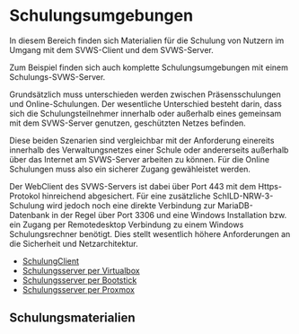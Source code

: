 # Schulungsumgebungen

In diesem Bereich finden sich Materialien für die Schulung von Nutzern im Umgang mit dem SVWS-Client und dem SVWS-Server.

Zum Beispiel finden sich auch komplette Schulungsumgebungen mit einem Schulungs-SVWS-Server.

Grundsätzlich muss unterschieden werden zwischen Präsensschulungen und Online-Schulungen. Der wesentliche Unterschied besteht darin, dass sich die Schulungsteilnehmer innerhalb oder außerhalb eines gemeinsam mit dem SVWS-Server genutzen, geschützten Netzes befinden.

Diese beiden Szenarien sind vergleichbar mit der Anforderung einereits innerhalb des Verwaltungsnetzes einer Schule oder andererseits außerhalb über das Internet am SVWS-Server arbeiten zu können. Für die Online Schulungen muss also ein sicherer Zugang gewähleistet werden.

Der WebClient des SVWS-Servers ist dabei über Port 443 mit dem Https-Protokol hinreichend abgesichert. Für eine zusätzliche SchILD-NRW-3-Schulung wird jedoch noch eine direkte Verbindung zur MariaDB-Datenbank in der Regel über Port 3306 und eine Windows Installation bzw. ein Zugang per Remotedesktop Verbindung zu einem Windows Schulungsrechner benötigt. Dies stellt wesentlich höhere Anforderungen an die Sicherheit und Netzarchitektur. 

+ [SchulungClient](SchulungsClient/index.md)
+ [Schulungsserver per Virtualbox](Virtualbox_Schulungsserver/index.md)
+ [Schulungsserver per Bootstick](Bootstick_Schulungsserver/index.md)
+ [Schulungsserver per Proxmox](Proxmox_Schulungsserver/index.md)

## Schulungsmaterialien


